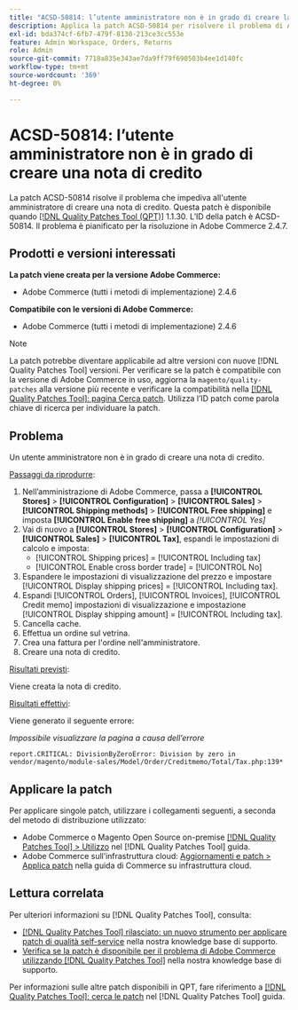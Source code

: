 ```yaml
---
title: "ACSD-50814: l’utente amministratore non è in grado di creare la nota di credito"
description: Applica la patch ACSD-50814 per risolvere il problema di Adobe Commerce che impedisce a un utente amministratore di creare una nota di credito.
exl-id: bda374cf-6fb7-479f-8130-213ce3cc553e
feature: Admin Workspace, Orders, Returns
role: Admin
source-git-commit: 7718a835e343ae7da9ff79f690503b4ee1d140fc
workflow-type: tm+mt
source-wordcount: '369'
ht-degree: 0%

---
```


# ACSD-50814: l’utente amministratore non è in grado di creare una nota di credito

La patch ACSD-50814 risolve il problema che impediva all&#39;utente amministratore di creare una nota di credito. Questa patch è disponibile quando [[!DNL Quality Patches Tool (QPT)]](/help/announcements/adobe-commerce-announcements/magento-quality-patches-released-new-tool-to-self-serve-quality-patches.md) 1.1.30. L’ID della patch è ACSD-50814. Il problema è pianificato per la risoluzione in Adobe Commerce 2.4.7.

## Prodotti e versioni interessati

**La patch viene creata per la versione Adobe Commerce:**

* Adobe Commerce (tutti i metodi di implementazione) 2.4.6

**Compatibile con le versioni di Adobe Commerce:**

* Adobe Commerce (tutti i metodi di implementazione) 2.4.6

>[!NOTE]
>
>La patch potrebbe diventare applicabile ad altre versioni con nuove [!DNL Quality Patches Tool] versioni. Per verificare se la patch è compatibile con la versione di Adobe Commerce in uso, aggiorna la `magento/quality-patches` alla versione più recente e verificare la compatibilità nella [[!DNL Quality Patches Tool]: pagina Cerca patch](https://experienceleague.adobe.com/tools/commerce-quality-patches/index.html). Utilizza l’ID patch come parola chiave di ricerca per individuare la patch.

## Problema

Un utente amministratore non è in grado di creare una nota di credito.

<u>Passaggi da riprodurre</u>:

1. Nell’amministrazione di Adobe Commerce, passa a **[!UICONTROL Stores]** > **[!UICONTROL Configuration]** > **[!UICONTROL Sales]** > **[!UICONTROL Shipping methods]** > **[!UICONTROL Free shipping]** e imposta **[!UICONTROL Enable free shipping]** a *[!UICONTROL Yes]*
1. Vai di nuovo a **[!UICONTROL Stores]** > **[!UICONTROL Configuration]** > **[!UICONTROL Sales]** > **[!UICONTROL Tax]**, espandi le impostazioni di calcolo e imposta:
   * [!UICONTROL Shipping prices] = [!UICONTROL Including tax]
   * [!UICONTROL Enable cross border trade] = [!UICONTROL No]
1. Espandere le impostazioni di visualizzazione del prezzo e impostare [!UICONTROL Display shipping prices] = [!UICONTROL Including tax].
1. Espandi [!UICONTROL Orders], [!UICONTROL Invoices], [!UICONTROL Credit memo] impostazioni di visualizzazione e impostazione [!UICONTROL Display shipping amount] = [!UICONTROL Including tax].
1. Cancella cache.
1. Effettua un ordine sul vetrina.
1. Crea una fattura per l&#39;ordine nell&#39;amministratore.
1. Creare una nota di credito.

<u>Risultati previsti</u>:

Viene creata la nota di credito.

<u>Risultati effettivi</u>:

Viene generato il seguente errore:

*Impossibile visualizzare la pagina a causa dell’errore*

```
report.CRITICAL: DivisionByZeroError: Division by zero in vendor/magento/module-sales/Model/Order/Creditmemo/Total/Tax.php:139*
```

## Applicare la patch

Per applicare singole patch, utilizzare i collegamenti seguenti, a seconda del metodo di distribuzione utilizzato:

* Adobe Commerce o Magento Open Source on-premise [[!DNL Quality Patches Tool] > Utilizzo](https://experienceleague.adobe.com/docs/commerce-operations/tools/quality-patches-tool/usage.html) nel [!DNL Quality Patches Tool] guida.
* Adobe Commerce sull’infrastruttura cloud: [Aggiornamenti e patch > Applica patch](https://experienceleague.adobe.com/docs/commerce-cloud-service/user-guide/develop/upgrade/apply-patches.html) nella guida di Commerce su infrastruttura cloud.

## Lettura correlata

Per ulteriori informazioni su [!DNL Quality Patches Tool], consulta:

* [[!DNL Quality Patches Tool] rilasciato: un nuovo strumento per applicare patch di qualità self-service](/help/announcements/adobe-commerce-announcements/magento-quality-patches-released-new-tool-to-self-serve-quality-patches.md) nella nostra knowledge base di supporto.
* [Verifica se la patch è disponibile per il problema di Adobe Commerce utilizzando [!DNL Quality Patches Tool]](/help/support-tools/patches-available-in-qpt-tool/check-patch-for-magento-issue-with-magento-quality-patches.md) nella nostra knowledge base di supporto.

Per informazioni sulle altre patch disponibili in QPT, fare riferimento a [[!DNL Quality Patches Tool]: cerca le patch](https://experienceleague.adobe.com/tools/commerce-quality-patches/index.html) nel [!DNL Quality Patches Tool] guida.
